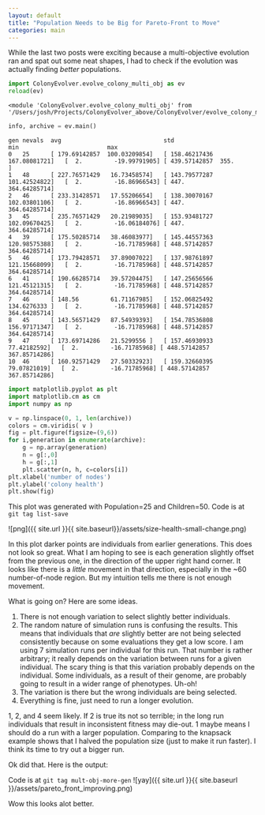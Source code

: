 ```yaml
---
layout: default
title: "Population Needs to be Big for Pareto-Front to Move"
categories: main
---
```


While the last two posts were exciting because a multi-objective evolution ran and spat out some neat shapes, I had to check if the evolution was actually finding *better* populations. 

```python
import ColonyEvolver.evolve_colony_multi_obj as ev
reload(ev)
```
    <module 'ColonyEvolver.evolve_colony_multi_obj' from '/Users/josh/Projects/ColonyEvolver_above/ColonyEvolver/evolve_colony_multi_obj.py'>

```python
info, archive = ev.main()
```

    gen	nevals	avg                          	std                          	min                        	max                          
    0  	25    	[ 179.69142857  100.03209854]	[ 158.46217436  167.08081721]	[  2.         -19.99791905]	[ 439.57142857  355.        ]
    1  	48    	[ 227.76571429   16.73458574]	[ 143.79577287  101.42524822]	[  2.         -16.86966543]	[ 447.          364.64285714]
    2  	46    	[ 233.31428571   17.55206654]	[ 138.30070167  102.03801106]	[  2.         -16.86966543]	[ 447.          364.64285714]
    3  	45    	[ 235.76571429   20.21989035]	[ 153.93481727  102.09670425]	[  2.         -16.06184076]	[ 447.          364.64285714]
    4  	39    	[ 175.50285714   38.46083977]	[ 145.44557363  120.98575388]	[  2.         -16.71785968]	[ 448.57142857  364.64285714]
    5  	46    	[ 173.79428571   37.89007022]	[ 137.98761897  121.15668099]	[  2.         -16.71785968]	[ 448.57142857  364.64285714]
    6  	41    	[ 190.66285714   39.57204475]	[ 147.25656566  121.45121315]	[  2.         -16.71785968]	[ 448.57142857  364.64285714]
    7  	46    	[ 148.56         61.71167985]	[ 152.06825492  134.6276333 ]	[  2.         -16.71785968]	[ 448.57142857  364.64285714]
    8  	45    	[ 143.56571429   87.54939393]	[ 154.78536808  156.97171347]	[  2.         -16.71785968]	[ 448.57142857  364.64285714]
    9  	47    	[ 173.69714286   21.5299556 ]	[ 157.46930933   77.42182592]	[  2.         -16.71785968]	[ 448.57142857  367.85714286]
    10 	46    	[ 160.92571429   27.50332923]	[ 159.32660395   79.07821019]	[  2.         -16.71785968]	[ 448.57142857  367.85714286]

```python
import matplotlib.pyplot as plt
import matplotlib.cm as cm
import numpy as np
```

```python
v = np.linspace(0, 1, len(archive))
colors = cm.viridis( v )
fig = plt.figure(figsize=(9,6))
for i,generation in enumerate(archive):
    g = np.array(generation)
    n = g[:,0]
    h = g[:,1]
    plt.scatter(n, h, c=colors[i])
plt.xlabel('number of nodes')
plt.ylabel('colony health')
plt.show(fig)
```
This plot was generated with Population=25 and Children=50. Code is at ``` git tag list-save ```

![png]({{ site.url }}{{ site.baseurl}}/assets/size-health-small-change.png)

In this plot darker points are individuals from earlier generations. This does not look so great. What I am hoping to see is each generation slightly offset from the previous one, in the direction of the upper right hand corner. It looks like there is a *little* movement in that direction, especially in the ~60 number-of-node region. But my intuition tells me there is not enough movement.

What is going on? Here are some ideas. 
1. There is not enough variation to select slightly better individuals.
2. The random nature of simulation runs is confusing the results. This means that individuals that *are* slightly better are not being selected consistently because on some evaluations they get a low score. I am using 7 simulation runs per individual for this run. That number is rather arbitrary; it really depends on the variation between runs for a given individual. The scary thing is that this variation probably depends on the individual. Some individuals, as a result of their genome, are probably going to result in a wider range of phenotypes. Uh-oh!
3. The variation is there but the wrong individuals are being selected.
4. Everything is fine, just need to run a longer evolution.

1, 2, and 4 seem likely. If 2 is true its not so terrible; in the long run individuals that result in inconsistent fitness may die-out. 1 maybe means I should do a run with a larger population. Comparing to the knapsack example shows that I halved the population size (just to make it run faster). I think its time to try out a bigger run.

Ok did that. Here is the output:

Code is at ``` git tag mult-obj-more-gen ```
![yay]({{ site.url }}{{ site.baseurl }}/assets/pareto_front_improving.png)

Wow this looks alot better.
